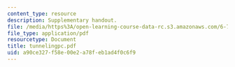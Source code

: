 ```yaml
---
content_type: resource
description: Supplementary handout.
file: /media/https%3A/open-learning-course-data-rc.s3.amazonaws.com/6-728-applied-quantum-and-statistical-physics-fall-2006/a90ce327f58e00e2a78feb1ad4f0c6f9_tunnelingpc.pdf
file_type: application/pdf
resourcetype: Document
title: tunnelingpc.pdf
uid: a90ce327-f58e-00e2-a78f-eb1ad4f0c6f9
---
```


